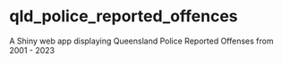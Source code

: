 # qld_police_reported_offences
A Shiny web app displaying Queensland Police Reported Offenses from 2001 - 2023
